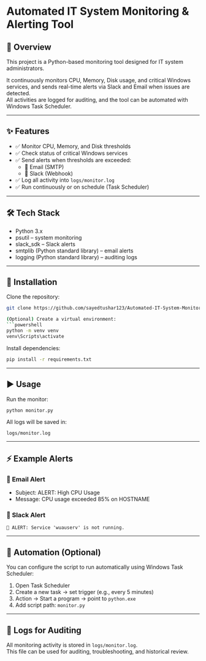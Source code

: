 # Automated IT System Monitoring & Alerting Tool  

## 📌 Overview  
This project is a Python-based monitoring tool designed for IT system administrators.  

It continuously monitors CPU, Memory, Disk usage, and critical Windows services, and sends real-time alerts via Slack and Email when issues are detected.  
All activities are logged for auditing, and the tool can be automated with Windows Task Scheduler.  

---

## ✨ Features  
- ✅ Monitor CPU, Memory, and Disk thresholds  
- ✅ Check status of critical Windows services  
- ✅ Send alerts when thresholds are exceeded:  
  - 📧 Email (SMTP)  
  - 💬 Slack (Webhook)  
- ✅ Log all activity into `logs/monitor.log`  
- ✅ Run continuously or on schedule (Task Scheduler)  

---

## 🛠️ Tech Stack  
- Python 3.x  
- psutil – system monitoring  
- slack_sdk – Slack alerts  
- smtplib (Python standard library) – email alerts  
- logging (Python standard library) – auditing logs  

---

## 🚀 Installation  

Clone the repository:  
```bash
git clone https://github.com/sayedtushar123/Automated-IT-System-Monitoring-Alerting-Tool

(Optional) Create a virtual environment:  
```powershell
python -m venv venv
venv\Scripts\activate
```

Install dependencies:  
```bash
pip install -r requirements.txt
```

---

## ▶️ Usage  

Run the monitor:  
```bash
python monitor.py
```

All logs will be saved in:  
```
logs/monitor.log
```

---

## ⚡ Example Alerts  

### 📧 Email Alert  
- Subject: ALERT: High CPU Usage  
- Message: CPU usage exceeded 85% on HOSTNAME  

### 💬 Slack Alert  
```
🚨 ALERT: Service 'wuauserv' is not running.
```

---

## 🔄 Automation (Optional)  

You can configure the script to run automatically using Windows Task Scheduler:  
1. Open Task Scheduler  
2. Create a new task → set trigger (e.g., every 5 minutes)  
3. Action → Start a program → point to `python.exe`  
4. Add script path: `monitor.py`  

---

## 📂 Logs for Auditing  
All monitoring activity is stored in `logs/monitor.log`.  
This file can be used for auditing, troubleshooting, and historical review.  
